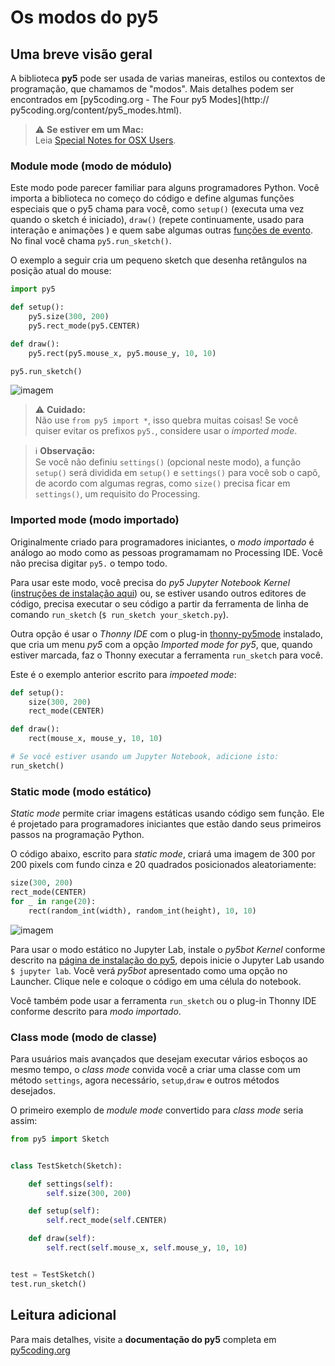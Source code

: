 # Os modos do py5

## Uma breve visão geral

A biblioteca **py5** pode ser usada de varias maneiras, estilos ou contextos de programação, que chamamos de "modos". Mais detalhes podem ser encontrados em [py5coding.org - The Four py5 Modes](http:// py5coding.org/content/py5_modes.html).

> ⚠️ **Se estiver em um Mac:**<br>
> Leia [Special Notes for OSX Users](http://py5coding.org/content/osx_users.html).

### Module mode (modo de módulo)

Este modo pode parecer familiar para alguns programadores Python. Você importa a biblioteca no começo do código e define algumas funções especiais que o py5 chama para você, como `setup()` (executa uma vez quando o sketch é iniciado), `draw()` (repete continuamente, usado para interação e animações ) e quem sabe algumas outras [funções de evento](http://py5coding.org/reference/sketch.html). No final você chama `py5.run_sketch()`.

O exemplo a seguir cria um pequeno sketch que desenha retângulos na posição atual do mouse:

```python
import py5

def setup():
    py5.size(300, 200)
    py5.rect_mode(py5.CENTER)

def draw():
    py5.rect(py5.mouse_x, py5.mouse_y, 10, 10)

py5.run_sketch()
```

![imagem](https://user-images.githubusercontent.com/3694604/201694987-f78a4856-1329-4693-a312-4ab3402fe689.png)

> ⚠️ **Cuidado:**<br>
> Não use `from py5 import *`, isso quebra muitas coisas! Se você quiser evitar os prefixos `py5.`, considere usar o *imported mode*.

> ℹ️ **Observação:**<br>
> Se você não definiu `settings()` (opcional neste modo), a função `setup()` será dividida em `setup()` e `settings()` para você sob o capô, de acordo com algumas regras, como `size()` precisa ficar em `settings()`, um requisito do Processing.

### Imported mode (modo importado)

Originalmente criado para programadores iniciantes, o *modo importado* é análogo ao modo como as pessoas programamam no Processing IDE. Você não precisa digitar `py5.` o tempo todo.

Para usar este modo, você precisa do *py5 Jupyter Notebook Kernel* ([instruções de instalação aqui](http://py5coding.org/content/install.html)) ou, se estiver usando outros editores de código, precisa executar o seu código a partir da ferramenta de linha de comando `run_sketch` (`$ run_sketch your_sketch.py`).

Outra opção é usar o *Thonny IDE* com o plug-in [thonny-py5mode](https://github.com/tabreturn/thonny-py5mode/) instalado, que cria um menu *py5* com a opção *Imported mode for py5*, que, quando estiver marcada, faz o Thonny executar a ferramenta `run_sketch` para você.

Este é o exemplo anterior escrito para *impoeted mode*:

``` python
def setup():
    size(300, 200)
    rect_mode(CENTER)

def draw():
    rect(mouse_x, mouse_y, 10, 10)

# Se você estiver usando um Jupyter Notebook, adicione isto:
run_sketch()
```

### Static mode (modo estático)

*Static mode* permite criar imagens estáticas usando código sem função. Ele é projetado para programadores iniciantes que estão dando seus primeiros passos na programação Python.

O código abaixo, escrito para *static mode*, criará uma imagem de 300 por 200 pixels com fundo cinza e 20 quadrados posicionados aleatoriamente:

``` python
size(300, 200)
rect_mode(CENTER)
for _ in range(20):
    rect(random_int(width), random_int(height), 10, 10)
```

![imagem](https://user-images.githubusercontent.com/3694604/201693378-ccce119a-29ca-4569-bebc-1a3ec2f4c4da.png)

Para usar o modo estático no Jupyter Lab, instale o *py5bot Kernel* conforme descrito na [página de instalação do py5](http://py5coding.org/content/install.html), depois inicie o Jupyter Lab usando `$ jupyter lab`. Você verá *py5bot* apresentado como uma opção no Launcher. Clique nele e coloque o código em uma célula do notebook.

Você também pode usar a ferramenta `run_sketch` ou o plug-in Thonny IDE conforme descrito para *modo importado*.

### Class mode (modo de classe)

Para usuários mais avançados que desejam executar vários esboços ao mesmo tempo, o *class mode* convida você a criar uma classe com um método `settings`, agora necessário, `setup`,`draw` e outros métodos desejados.

O primeiro exemplo de *module mode* convertido para *class mode* seria assim:

``` python
from py5 import Sketch


class TestSketch(Sketch):

    def settings(self):
        self.size(300, 200)

    def setup(self):
        self.rect_mode(self.CENTER)

    def draw(self):
        self.rect(self.mouse_x, self.mouse_y, 10, 10)


test = TestSketch()
test.run_sketch()
```

## Leitura adicional

Para mais detalhes, visite a **documentação do py5** completa em [py5coding.org](https://py5coding.org)
